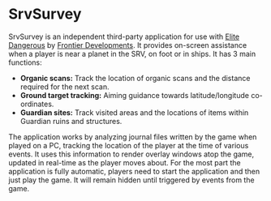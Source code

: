 # SrvSurvey

SrvSurvey is an independent third-party application for use with [Elite Dangerous](https://www.elitedangerous.com) by [Frontier Developments](https://frontier.co.uk). It provides on-screen assistance when a player is near a planet in the SRV, on foot or in ships. It has 3 main functions:
- **Organic scans:** Track the location of organic scans and the distance required for the next scan.
- **Ground target tracking:** Aiming guidance towards latitude/longitude co-ordinates.
- **Guardian sites:** Track visited areas and the locations of items within Guardian ruins and structures.

The application works by analyzing journal files written by the game when played on a PC, tracking the location of the player at the time of various events. It uses this information to render overlay windows atop the game, updated in real-time as the player moves about. For the most part the application is fully automatic, players need to start the application and then just play the game. It will remain hidden until triggered by events from the game.

